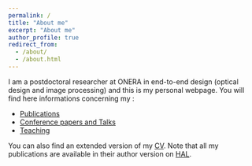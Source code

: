 ```yaml
---
permalink: /
title: "About me"
excerpt: "About me"
author_profile: true
redirect_from: 
  - /about/
  - /about.html
---
```


I am a postdoctoral researcher at ONERA in end-to-end design (optical design and image processing) and this is my personal webpage. You will find here informations concerning my :
* [Publications](https://afotnbonne.github.io/publications/) 
* [Conference papers and Talks](https://afontbonne.github.io/talks/) 
* [Teaching](https://afontbonne.github.io/teaching/) 

You can also find an extended version of my [CV](https://afontbonne.github.io/cv/). 
Note that all my publications are available in their author version on [HAL](https://cv.archives-ouvertes.fr/alice-fontbonne?langChosen=en).
